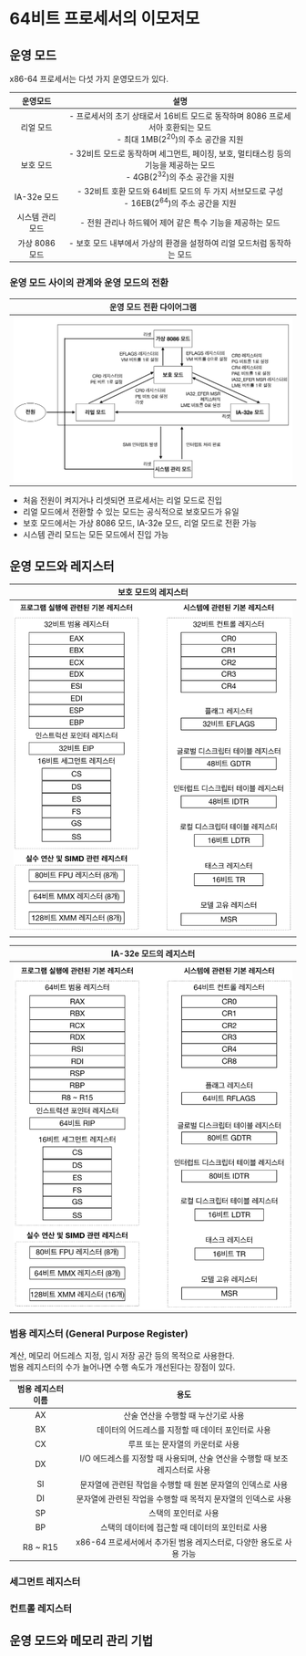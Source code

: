 # 64비트 프로세서의 이모저모

## 운영 모드

  x86-64 프로세서는 다섯 가지 운영모드가 있다.

  | 운영모드 | 설명 |
  |:--:|:--:|
  | 리얼 모드 | - 프로세서의 초기 상태로서 16비트 모드로 동작하며 8086 프로세서아 호환되는 모드 <br> - 최대 1MB(2<sup>20</sup>)의 주소 공간을 지원 |
  | 보호 모드 | - 32비트 모드로 동작하며 세그먼트, 페이징, 보호, 멀티태스킹 등의 기능을 제공하는 모드 <br> - 4GB(2<sup>32</sup>)의 주소 공간을 지원 |
  | IA-32e 모드 | - 32비트 호환 모드와 64비트 모드의 두 가지 서브모드로 구성 <br> - 16EB(2<sup>64</sup>)의 주소 공간을 지원 |
  | 시스템 관리 모드 | - 전원 관리나 하드웨어 제어 같은 특수 기능을 제공하는 모드 |
  | 가상 8086 모드 | - 보호 모드 내부에서 가상의 환경을 설정하여 리얼 모드처럼 동작하는 모드 |

### 운영 모드 사이의 관계와 운영 모드의 전환

  | 운영 모드 전환 다이어그램 |
  |:--:|
  | ![](img/chap03-1.png) |

  * 처음 전원이 켜지거나 리셋되면 프로세서는 리얼 모드로 진입
  * 리얼 모드에서 전환할 수 있는 모드는 공식적으로 보호모드가 유일
  * 보호 모드에서는 가상 8086 모드, IA-32e 모드, 리얼 모드로 전환 가능
  * 시스템 관리 모드는 모든 모드에서 진입 가능

## 운영 모드와 레지스터

  | 보호 모드의 레지스터 |
  |:--:|
  | ![](img/chap03-2.png) |

  | IA-32e 모드의 레지스터 |
  |:--:|
  | ![](img/chap03-3.png) |


### 범용 레지스터 (General Purpose Register)

  계산, 메모리 어드레스 지정, 임시 저장 공간 등의 목적으로 사용한다. <br>
  범용 레지스터의 수가 늘어나면 수행 속도가 개선된다는 장점이 있다.

  | 범용 레지스터 이름 | 용도 |
  |:--:|:--:|
  | AX | 산술 연산을 수행할 때 누산기로 사용 |
  | BX | 데이터의 어드레스를 지정할 때 데이터 포인터로 사용 |
  | CX | 루프 또는 문자열의 카운터로 사용 |
  | DX | I/O 에드레스를 지정할 때 사용되며, 산술 연산을 수행할 때 보조 레지스터로 사용 |
  | SI | 문자열에 관련된 작업을 수행할 때 원본 문자열의 인덱스로 사용 |
  | DI | 문자열에 관련된 작업을 수행할 때 목적지 문자열의 인덱스로 사용 |
  | SP | 스택의 포인터로 사용 |
  | BP | 스택의 데이터에 접근할 때 데이터의 포인터로 사용 |
  | R8 ~ R15 | x86-64 프로세서에서 추가된 범용 레지스터로, 다양한 용도로 사용 가능 |


### 세그먼트 레지스터

### 컨트롤 레지스터

## 운영 모드와 메모리 관리 기법
